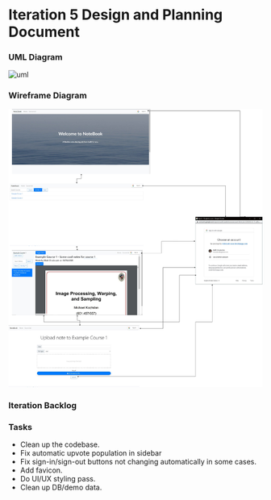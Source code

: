# Iteration 5 Design and Planning Document

### UML Diagram
![uml](uml5.jpg)

### Wireframe Diagram
![wire](wire5.png)

### Iteration Backlog


### Tasks
* Clean up the codebase.
* Fix automatic upvote population in sidebar
* Fix sign-in/sign-out buttons not changing automatically in some cases.
* Add favicon.
* Do UI/UX styling pass.
* Clean up DB/demo data.
